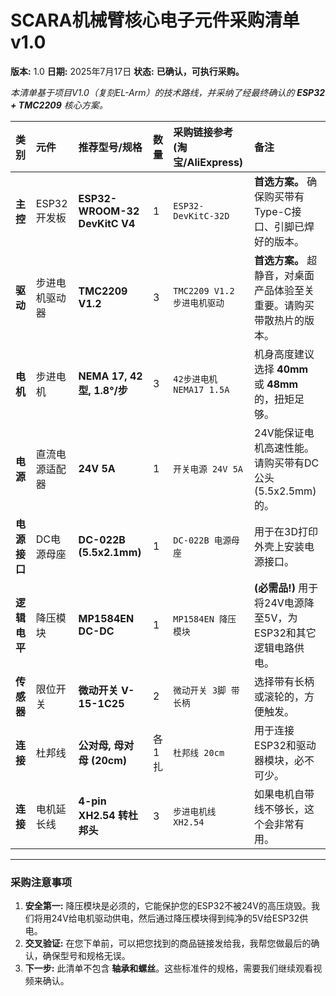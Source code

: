 
# SCARA机械臂核心电子元件采购清单 v1.0

**版本:** 1.0
**日期:** 2025年7月17日
**状态:** **已确认，可执行采购。**

*本清单基于项目V1.0（复刻EL-Arm）的技术路线，并采纳了经最终确认的 **ESP32 + TMC2209** 核心方案。*

| 类别 | 元件 | 推荐型号/规格 | 数量 | 采购链接参考 (淘宝/AliExpress) | 备注 |
| :--- | :--- | :--- | :--- | :--- | :--- |
| **主控** | ESP32开发板 | **ESP32-WROOM-32 DevKitC V4** | 1 | `ESP32-DevKitC-32D` | **首选方案。** 确保购买带有Type-C接口、引脚已焊好的版本。 |
| **驱动** | 步进电机驱动器 | **TMC2209 V1.2** | 3 | `TMC2209 V1.2 步进电机驱动` | **首选方案。** 超静音，对桌面产品体验至关重要。请购买带散热片的版本。 |
| **电机** | 步进电机 | **NEMA 17, 42型, 1.8°/步** | 3 | `42步进电机 NEMA17 1.5A` | 机身高度建议选择 **40mm** 或 **48mm** 的，扭矩足够。 |
| **电源** | 直流电源适配器 | **24V 5A** | 1 | `开关电源 24V 5A` | 24V能保证电机高速性能。请购买带有DC公头(5.5x2.5mm)的。 |
| **电源接口**| DC电源母座 | **DC-022B (5.5x2.1mm)** | 1 | `DC-022B 电源母座` | 用于在3D打印外壳上安装电源接口。 |
| **逻辑电平**| 降压模块 | **MP1584EN DC-DC** | 1 | `MP1584EN 降压模块` | **(必需品!)** 用于将24V电源降至5V，为ESP32和其它逻辑电路供电。 |
| **传感器** | 限位开关 | **微动开关 V-15-1C25** | 2 | `微动开关 3脚 带长柄` | 选择带有长柄或滚轮的，方便触发。 |
| **连接** | 杜邦线 | **公对母, 母对母 (20cm)** | 各1扎 | `杜邦线 20cm` | 用于连接ESP32和驱动器模块，必不可少。 |
| **连接** | 电机延长线 | **4-pin XH2.54 转杜邦头** | 3 | `步进电机线 XH2.54` | 如果电机自带线不够长，这个会非常有用。 |

---

### **采购注意事项**

1.  **安全第一:** 降压模块是必须的，它能保护您的ESP32不被24V的高压烧毁。我们将用24V给电机驱动供电，然后通过降压模块得到纯净的5V给ESP32供电。
2.  **交叉验证:** 在您下单前，可以把您找到的商品链接发给我，我帮您做最后的确认，确保型号和规格无误。
3.  **下一步:** 此清单不包含 **轴承和螺丝**。这些标准件的规格，需要我们继续观看视频来确认。
